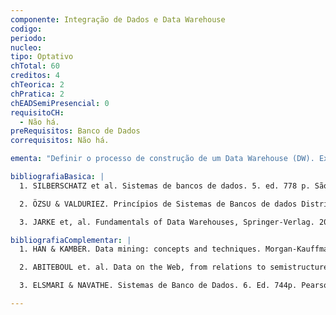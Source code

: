 ```yaml
---
componente: Integração de Dados e Data Warehouse
codigo: 
periodo: 
nucleo:
tipo: Optativo
chTotal: 60 
creditos: 4
chTeorica: 2 
chPratica: 2 
chEADSemiPresencial: 0
requisitoCH:
  - Não há.
preRequisitos: Banco de Dados
correquisitos: Não há.

ementa: "Definir o processo de construção de um Data Warehouse (DW). Explicar as diferentes fases de construção de um DW. Listar os principais fatores que definem um projeto com sucesso. Analisar e transformar exigências empresariais em um modelo de negócios (conceitual). Utilizar diagramas de relacionamentos de entidades para transformar o modelo de negócios em um modelo dimensional (lógico). Transformar o modelo dimensional em um projeto de dados físico. Apresentar as principais estruturas que cooperam no desempenho e criação de uma base DW."

bibliografiaBasica: |
  1. SILBERSCHATZ et al. Sistemas de bancos de dados. 5. ed. 778 p. São Paulo: Makron Books, 2006.

  2. ÖZSU & VALDURIEZ. Princípios de Sistemas de Bancos de dados Distribuídos, Editora Campus, 2001.

  3. JARKE et, al. Fundamentals of Data Warehouses, Springer-Verlag. 2000.

bibliografiaComplementar: |
  1. HAN & KAMBER. Data mining: concepts and techniques. Morgan-Kauffman. 2000.

  2. ABITEBOUL et. al. Data on the Web, from relations to semistructured data and XML. Morgan-Kauffman. 2000.

  3. ELSMARI & NAVATHE. Sistemas de Banco de Dados. 6. Ed. 744p. Pearson. 2011.

---
```


